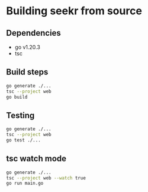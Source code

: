 # Building seekr from source

## Dependencies
- go v1.20.3
- tsc

## Build steps

```sh
go generate ./...
tsc --project web
go build
```

## Testing

```sh
go generate ./...
tsc --project web
go test ./...
```

## tsc watch mode
```sh
go generate ./...
tsc --project web --watch true
go run main.go
```
